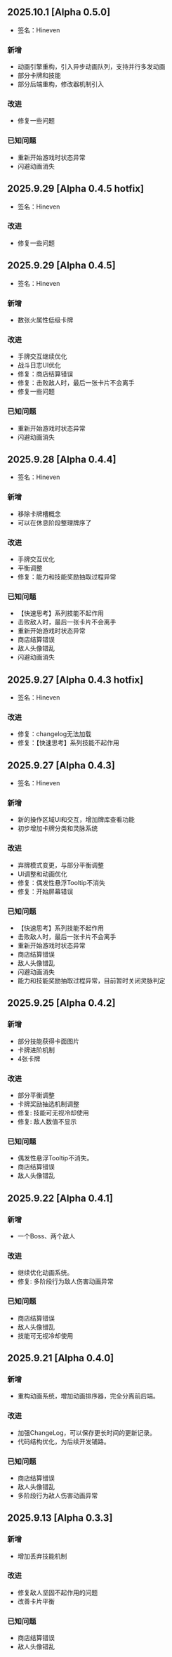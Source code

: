 ## 2025.10.1 [Alpha 0.5.0]
- 签名：Hineven

### 新增
- 动画引擎重构，引入异步动画队列，支持并行多发动画
- 部分卡牌和技能
- 部分后端重构，修改器机制引入

### 改进
- 修复一些问题

### 已知问题
- 重新开始游戏时状态异常
- 闪避动画消失

## 2025.9.29 [Alpha 0.4.5 hotfix]
- 签名：Hineven

### 改进
- 修复一些问题

## 2025.9.29 [Alpha 0.4.5]
- 签名：Hineven

### 新增
- 数张火属性低级卡牌

### 改进
- 手牌交互继续优化
- 战斗日志UI优化
- 修复：商店结算错误
- 修复：击败敌人时，最后一张卡片不会离手
- 修复一些问题

### 已知问题
- 重新开始游戏时状态异常
- 闪避动画消失

## 2025.9.28 [Alpha 0.4.4]
- 签名：Hineven

### 新增
- 移除卡牌槽概念
- 可以在休息阶段整理牌序了

### 改进
- 手牌交互优化
- 平衡调整
- 修复：能力和技能奖励抽取过程异常

### 已知问题
- 【快速思考】系列技能不起作用
- 击败敌人时，最后一张卡片不会离手
- 重新开始游戏时状态异常
- 商店结算错误
- 敌人头像错乱
- 闪避动画消失

## 2025.9.27 [Alpha 0.4.3 hotfix]
- 签名：Hineven

### 改进
- 修复：changelog无法加载
- 修复：【快速思考】系列技能不起作用

## 2025.9.27 [Alpha 0.4.3]
- 签名：Hineven
### 新增
- 新的操作区域UI和交互，增加牌库查看功能
- 初步增加卡牌分类和灵脉系统

### 改进
- 弃牌模式变更，与部分平衡调整
- UI调整和动画优化
- 修复：偶发性悬浮Tooltip不消失
- 修复：开始屏幕错误

### 已知问题
- 【快速思考】系列技能不起作用
- 击败敌人时，最后一张卡片不会离手
- 重新开始游戏时状态异常
- 商店结算错误
- 敌人头像错乱
- 闪避动画消失
- 能力和技能奖励抽取过程异常，目前暂时关闭灵脉判定

## 2025.9.25 [Alpha 0.4.2]

### 新增
- 部分技能获得卡面图片
- 卡牌进阶机制
- 4张卡牌

### 改进
- 部分平衡调整
- 卡牌奖励抽选机制调整
- 修复: 技能可无视冷却使用
- 修复: 敌人数值不显示

### 已知问题
- 偶发性悬浮Tooltip不消失。
- 商店结算错误
- 敌人头像错乱

## 2025.9.22 [Alpha 0.4.1]

### 新增
- 一个Boss、两个敌人

### 改进
- 继续优化动画系统。
- 修复: 多阶段行为敌人伤害动画异常

### 已知问题
- 商店结算错误
- 敌人头像错乱
- 技能可无视冷却使用

## 2025.9.21 [Alpha 0.4.0]

### 新增
- 重构动画系统，增加动画排序器，完全分离前后端。

### 改进
- 加强ChangeLog，可以保存更长时间的更新记录。
- 代码结构优化，为后续开发铺路。

### 已知问题
- 商店结算错误
- 敌人头像错乱
- 多阶段行为敌人伤害动画异常

## 2025.9.13 [Alpha 0.3.3]

### 新增
- 增加丢弃技能机制

### 改进
- 修复敌人坚固不起作用的问题
- 改善卡片平衡

### 已知问题
- 商店结算错误
- 敌人头像错乱

